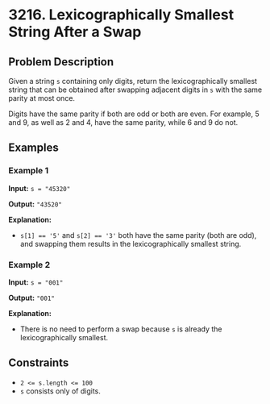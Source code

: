 # 3216. Lexicographically Smallest String After a Swap

## Problem Description

Given a string `s` containing only digits, return the lexicographically smallest string that can be obtained after swapping adjacent digits in `s` with the same parity at most once.

Digits have the same parity if both are odd or both are even. For example, 5 and 9, as well as 2 and 4, have the same parity, while 6 and 9 do not.

## Examples

### Example 1

**Input:** `s = "45320"`

**Output:** `"43520"`

**Explanation:**

- `s[1] == '5'` and `s[2] == '3'` both have the same parity (both are odd), and swapping them results in the lexicographically smallest string.

### Example 2

**Input:** `s = "001"`

**Output:** `"001"`

**Explanation:**

- There is no need to perform a swap because `s` is already the lexicographically smallest.

## Constraints

- `2 <= s.length <= 100`
- `s` consists only of digits.
